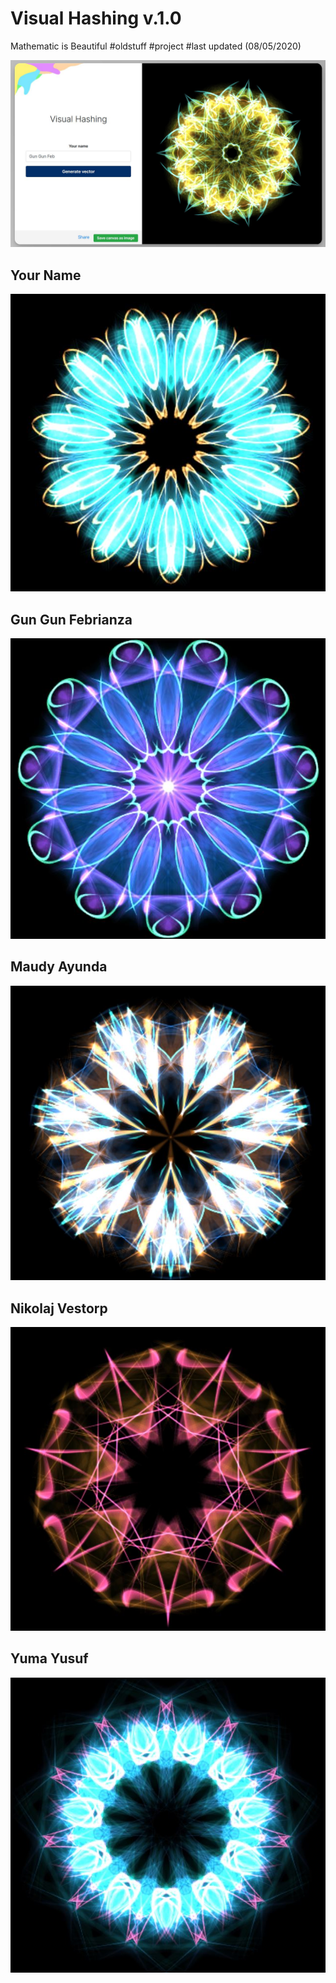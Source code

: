 # Visual Hashing v.1.0
Mathematic is Beautiful #oldstuff #project #last updated (08/05/2020)

<img src="Cover.JPG">

## Your Name
<img src="assets/Your Name.JPG" width="650">

## Gun Gun Febrianza
<img src="assets/me.JPG" width="650">

## Maudy Ayunda
<img src="assets/Maudy Ayunda.JPG" width="650">

## Nikolaj Vestorp
<img src="assets/Nikolaj Vestorp.JPG" width="650">

## Yuma Yusuf
<img src="assets/Yuma.JPG" width="650">
